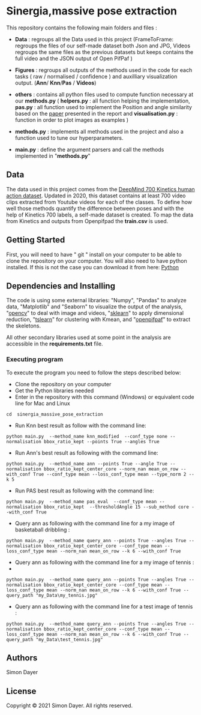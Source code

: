 # Sinergia,massive pose extraction

This repository contains the following main folders and files :

* **Data** : regroups all the Data used in this project (FrameToFrame: regroups the files of our self-made dataset both Json and JPG, Videos regroups the same files as the previous datasets but keeps contains the full video and the JSON output of Open PifPaf )

* **Figures** : regroups all outputs of the methods used in the code for each tasks ( raw / normalised / confidence ) and auxilliary visualization output. (**Ann**/ **Knn**/**Pas** / **Videos**)

* **others** : contains all python files used to compute function necessary at our **methods.py** ( **helpers.py** : all function helping the implementation, **pas.py** : all function used to implement the Position and angle similarity based on the [paper](https://dl.acm.org/doi/10.1145/3410530.3414402) presented in the report and **visualisation.py** : function in order to plot images as examples )

* **methods.py** : implements all methods used in the project and also a function used to tune our hyperparameters. 

* **main.py** : define the argument parsers and call the methods implemented  in "**methods.py**"

## Data
The data used in this project comes from the [DeepMind 700 Kinetics human action dataset](https://arxiv.org/abs/2010.10864). Updated in 2020, this dataset contains at least 700 video clips extracted from Youtube videos for each of the classes. To define how well those methods quantify the difference between poses and with the help of Kinetics 700 labels, a self-made dataset is created. To map the data from Kinetics and outputs from Openpifpad the **train.csv** is used.

## Getting Started

First, you will need to have " git " install on your computer to be able to clone the repository on your computer. You will also need to have python installed. If this is not the case you can download it from here: [Python]( https://www.python.org/downloads/ )

## Dependencies and Installing

The code is using some external libraries: "Numpy", "Pandas" to analyze data, "Matplotlib" and "Seaborn" to visualize the output of the analysis, "[opencv](https://opencv.org/)" to deal with image and videos, "[sklearn](https://scikit-learn.org/stable/modules/generated/sklearn.manifold.TSNE.html)" to apply dimensional reduction, "[tslearn](https://tslearn.readthedocs.io/en/stable/gen_modules/clustering/tslearn.clustering.TimeSeriesKMeans.html)" for clustering with Kmean,  and "[openpifpaf](https://openpifpaf.github.io/intro.html)" to extract the skeletons. 

All other secondary libraries used at some point in the analysis are accessible in the **requirements.txt** file.

### Executing program

To execute the program you need to follow the steps described below:
* Clone the repository on your computer
* Get the Python libraries needed
* Enter in the repository with this command (Windows) or equivalent code line for Mac and Linux
```
cd  sinergia_massive_pose_extraction
```
* Run Knn best result as follow with the command line:
```
python main.py  --method_name knn_modified  --conf_type none --normalisation bbox_ratio_kept --points True --angles True
```
* Run Ann's best result as following with the command line:
```
python main.py  --method_name ann --points True --angle True --normalisation bbox_ratio_kept_center_core --norm_nan mean_on_row --with_conf True --conf_type mean --loss_conf_type mean --type_norm 2 --k 5
```
* Run PAS best result as following with the command line:
```
python main.py  --method_name pas_eval  --conf_type mean --normalisation bbox_ratio_kept  --thresholdAngle 15 --sub_method core --with_conf True

```
* Query ann as following with the command line for a my image of basketaball dribbling :
```
python main.py  --method_name query_ann --points True --angles True --normalisation bbox_ratio_kept_center_core --conf_type mean --loss_conf_type mean --norm_nan mean_on_row --k 6 --with_conf True

```

* Query ann as following with the command line for a my image of tennis :
* 
```
python main.py  --method_name query_ann --points True --angles True --normalisation bbox_ratio_kept_center_core --conf_type mean --loss_conf_type mean --norm_nan mean_on_row --k 6 --with_conf True --query_path "my_Data\my_tennis.jpg"

```

* Query ann as following with the command line for a test image of tennis :
```
python main.py  --method_name query_ann --points True --angles True --normalisation bbox_ratio_kept_center_core --conf_type mean --loss_conf_type mean --norm_nan mean_on_row --k 6 --with_conf True --query_path "my_Data\test_tennis.jpg"

```



## Authors

Simon Dayer

## License
Copyright © 2021 Simon Dayer. All rights reserved.

